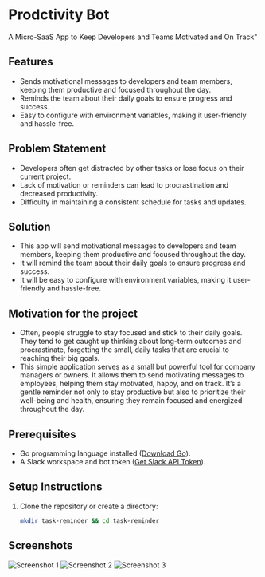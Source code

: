 # Prodctivity Bot

A Micro-SaaS App to Keep Developers and Teams Motivated and On Track"

## Features
- Sends motivational messages to developers and team members, keeping them productive and focused throughout the day.
- Reminds the team about their daily goals to ensure progress and success.
- Easy to configure with environment variables, making it user-friendly and hassle-free.

## Problem Statement
- Developers often get distracted by other tasks or lose focus on their current project.
- Lack of motivation or reminders can lead to procrastination and decreased productivity.
- Difficulty in maintaining a consistent schedule for tasks and updates.

## Solution
- This app will send motivational messages to developers and team members, keeping them productive and focused throughout the day.
- It will remind the team about their daily goals to ensure progress and success.
- It will be easy to configure with environment variables, making it user-friendly and hassle-free.

## Motivation for the project
- Often, people struggle to stay focused and stick to their daily goals. They tend to get caught up thinking about long-term outcomes and procrastinate, forgetting the small, daily tasks that are crucial to reaching their big goals.
- This simple application serves as a small but powerful tool for company managers or owners. It allows them to send motivating messages to employees, helping them stay motivated, happy, and on track. It’s a gentle reminder not only to stay productive but also to prioritize their well-being and health, ensuring they remain focused and energized throughout the day.

## Prerequisites
- Go programming language installed ([Download Go](https://golang.org/dl/)).
- A Slack workspace and bot token ([Get Slack API Token](https://api.slack.com/apps)).

## Setup Instructions
1. Clone the repository or create a directory:
   ```bash
   mkdir task-reminder && cd task-reminder

## Screenshots

![Screenshot 1](a.png)
![Screenshot 2](b.png)
![Screenshot 3](c.png)

